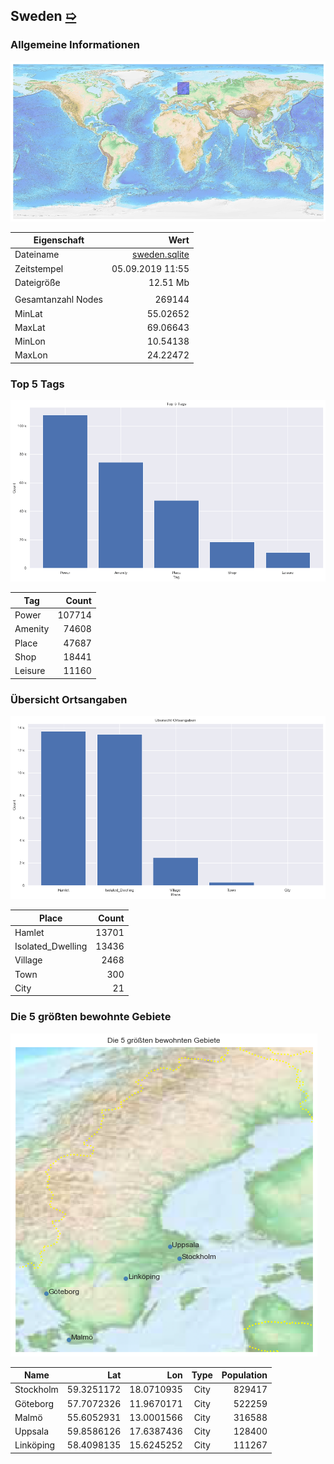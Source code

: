 ## Sweden [&#10159;](sweden.sqlite)

### Allgemeine Informationen

![Overview](./Images/sweden_overview.png)

|Eigenschaft|Wert|
|-|-:|
Dateiname|[sweden.sqlite](sweden.sqlite)|
Zeitstempel|05.09.2019 11:55|
Dateigr&ouml;&szlig;e|12.51 Mb|
|||
Gesamtanzahl Nodes|269144|
|MinLat|55.02652|
|MaxLat|69.06643|
|MinLon|10.54138|
|MaxLon|24.22472|

### Top 5 Tags

![Tags](./Images/sweden_tags.png)

|Tag|Count|
|-|-:|
|Power|107714|
|Amenity|74608|
|Place|47687|
|Shop|18441|
|Leisure|11160|

### &Uuml;bersicht Ortsangaben

![Places](./Images/sweden_places.png)

|Place|Count|
|-|-:|
|Hamlet|13701|
|Isolated_Dwelling|13436|
|Village|2468|
|Town|300|
|City|21|

### Die 5 gr&ouml;&szlig;ten bewohnte Gebiete

![Places](./Images/sweden_topplaces.png)

|Name|Lat|Lon|Type|Population|
|----|--:|--:|:--:|---------:|
|Stockholm|59.3251172|18.0710935|City|829417|
|Göteborg|57.7072326|11.9670171|City|522259|
|Malmö|55.6052931|13.0001566|City|316588|
|Uppsala|59.8586126|17.6387436|City|128400|
|Linköping|58.4098135|15.6245252|City|111267|
